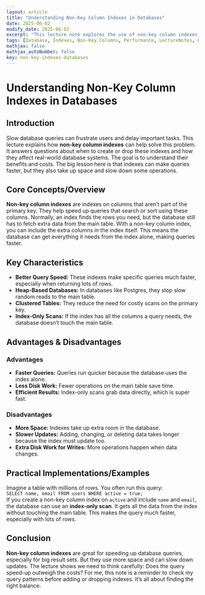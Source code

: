 ```yaml
---
layout: article
title: "Understanding Non-Key Column Indexes in Databases"
date: 2025-06-02
modify_date: 2025-06-02
excerpt: "This lecture note explores the use of non-key column indexes in databases, discussing their benefits, costs, and best practices for implementation."
tags: [Database, Indexes, Non-Key Columns, Performance, LectureNotes, QA]
mathjax: false
mathjax_autoNumber: false
key: non-key-indexes-databases
---
```


# Understanding Non-Key Column Indexes in Databases

## Introduction
Slow database queries can frustrate users and delay important tasks. This lecture explains how **non-key column indexes** can help solve this problem. It answers questions about when to create or drop these indexes and how they affect real-world database systems. The goal is to understand their benefits and costs. The big lesson here is that indexes can make queries faster, but they also take up space and slow down some operations.

## Core Concepts/Overview
**Non-key column indexes** are indexes on columns that aren’t part of the primary key. They help speed up queries that search or sort using these columns. Normally, an index finds the rows you need, but the database still has to fetch extra data from the main table. With a non-key column index, you can include the extra columns in the index itself. This means the database can get everything it needs from the index alone, making queries faster.

## Key Characteristics
- **Better Query Speed:** These indexes make specific queries much faster, especially when returning lots of rows.
- **Heap-Based Databases:** In databases like Postgres, they stop slow random reads to the main table.
- **Clustered Tables:** They reduce the need for costly scans on the primary key.
- **Index-Only Scans:** If the index has all the columns a query needs, the database doesn’t touch the main table.

## Advantages & Disadvantages
### Advantages
- **Faster Queries:** Queries run quicker because the database uses the index alone.
- **Less Disk Work:** Fewer operations on the main table save time.
- **Efficient Results:** Index-only scans grab data directly, which is super fast.

### Disadvantages
- **More Space:** Indexes take up extra room in the database.
- **Slower Updates:** Adding, changing, or deleting data takes longer because the index must update too.
- **Extra Disk Work for Writes:** More operations happen when data changes.

## Practical Implementations/Examples
Imagine a table with millions of rows. You often run this query:  
`SELECT name, email FROM users WHERE active = true;`  
If you create a non-key column index on `active` and include `name` and `email`, the database can use an **index-only scan**. It gets all the data from the index without touching the main table. This makes the query much faster, especially with lots of rows.

## Conclusion
**Non-key column indexes** are great for speeding up database queries, especially for big result sets. But they use more space and can slow down updates. The lecture shows we need to think carefully: Does the query speed-up outweigh the costs? For me, this note is a reminder to check my query patterns before adding or dropping indexes. It’s all about finding the right balance.
